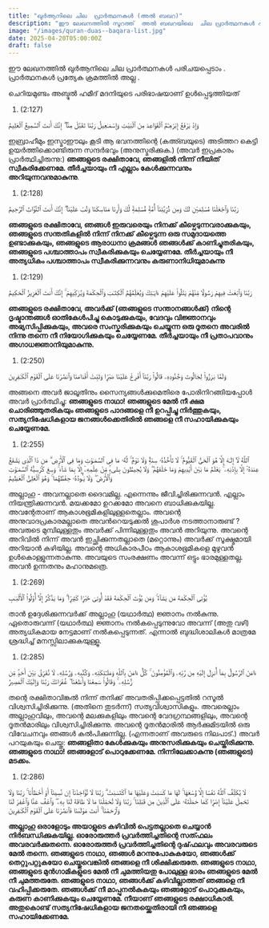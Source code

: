 ```yaml
---
title: "ഖുർആനിലെ ചില  പ്രാർത്ഥനകൾ (അൽ ബഖറ)"
description: "ഈ ലേഖനത്തിൽ സൂറത്ത്  അൽ ബഖറയിലെ  ചില പ്രാർത്ഥനകൾ പരിചയപ്പെടാം"
image: "/images/quran-duas--baqara-list.jpg"
date: 2025-04-20T05:00:00Z
draft: false
---
```



ഈ ലേഖനത്തിൽ ഖുർആനിലെ ചില പ്രാർത്ഥനകൾ പരിചയപ്പെടാം . പ്രാർത്ഥനകൾ പ്രത്യേക ക്രമത്തിൽ അല്ല .

ചെറിയമുണ്ടം അബ്ദുൽ ഹമീദ് മദനിയുടെ പരിഭാഷയാണ് ഉൾപ്പെടുത്തിയത് 


1.  (2:127) 

وَإِذْ يَرْفَعُ إِبْرَٰهِـۧمُ ٱلْقَوَاعِدَ مِنَ ٱلْبَيْتِ وَإِسْمَـٰعِيلُ رَبَّنَا تَقَبَّلْ مِنَّآ ۖ إِنَّكَ أَنتَ ٱلسَّمِيعُ ٱلْعَلِيمُ 


ഇബ്രാഹീമും ഇസ്മാഈലും കൂടി ആ ഭവനത്തിന്റെ (കഅ്ബയുടെ) അടിത്തറ കെട്ടി ഉയര്‍ത്തിക്കൊണ്ടിരുന്ന സന്ദര്‍ഭവും (അനുസ്മരിക്കുക.) (അവര്‍ ഇപ്രകാരം പ്രാര്‍ത്ഥിച്ചിരുന്നു:) **ഞങ്ങളുടെ രക്ഷിതാവേ, ഞങ്ങളില്‍ നിന്ന് നീയിത് സ്വീകരിക്കേണമേ. തീര്‍ച്ചയായും നീ എല്ലാം കേള്‍ക്കുന്നവനും അറിയുന്നവനുമാകുന്നു**.



1.  (2:128) 

رَبَّنَا وَٱجْعَلْنَا مُسْلِمَيْنِ لَكَ وَمِن ذُرِّيَّتِنَآ أُمَّةًۭ مُّسْلِمَةًۭ لَّكَ وَأَرِنَا مَنَاسِكَنَا وَتُبْ عَلَيْنَآ ۖ إِنَّكَ أَنتَ ٱلتَّوَّابُ ٱلرَّحِيمُ 

**ഞങ്ങളുടെ രക്ഷിതാവേ, ഞങ്ങള്‍ ഇരുവരെയും നിനക്ക് കീഴ്പെടുന്നവരാക്കുകയും, ഞങ്ങളുടെ സന്തതികളില്‍ നിന്ന് നിനക്ക് കീഴ്പെടുന്ന ഒരു സമുദായത്തെ ഉണ്ടാക്കുകയും, ഞങ്ങളുടെ ആരാധനാ ക്രമങ്ങള്‍ ഞങ്ങള്‍ക്ക് കാണിച്ചുതരികയും, ഞങ്ങളുടെ പശ്ചാത്താപം സ്വീകരിക്കുകയും ചെയ്യേണമേ. തീര്‍ച്ചയായും നീ അത്യധികം പശ്ചാത്താപം സ്വീകരിക്കുന്നവനും കരുണാനിധിയുമാകുന്നു**



1.  (2:129) 

رَبَّنَا وَٱبْعَثْ فِيهِمْ رَسُولًۭا مِّنْهُمْ يَتْلُوا۟ عَلَيْهِمْ ءَايَـٰتِكَ وَيُعَلِّمُهُمُ ٱلْكِتَـٰبَ وَٱلْحِكْمَةَ وَيُزَكِّيهِمْ ۚ إِنَّكَ أَنتَ ٱلْعَزِيزُ ٱلْحَكِيمُ 

**ഞങ്ങളുടെ രക്ഷിതാവേ, അവര്‍ക്ക് (ഞങ്ങളുടെ സന്താനങ്ങള്‍ക്ക്‌) നിന്റെ ദൃഷ്ടാന്തങ്ങള്‍ ഓതികേള്‍പിച്ചു കൊടുക്കുകയും, വേദവും വിജ്ഞാനവും അഭ്യസിപ്പിക്കുകയും, അവരെ സംസ്കരിക്കുകയും ചെയ്യുന്ന ഒരു ദൂതനെ അവരില്‍ നിന്നു തന്നെ നീ നിയോഗിക്കുകയും ചെയ്യേണമേ. തീര്‍ച്ചയായും നീ പ്രതാപവാനും അഗാധജ്ഞാനിയുമാകുന്നു.**



1.  (2:250) 

وَلَمَّا بَرَزُوا۟ لِجَالُوتَ وَجُنُودِهِۦ قَالُوا۟ رَبَّنَآ أَفْرِغْ عَلَيْنَا صَبْرًۭا وَثَبِّتْ أَقْدَامَنَا وَٱنصُرْنَا عَلَى ٱلْقَوْمِ ٱلْكَـٰفِرِينَ 

അങ്ങനെ അവര്‍ ജാലൂതിനും സൈന്യങ്ങള്‍ക്കുമെതിരെ പോരിനിറങ്ങിയപ്പോള്‍ അവര്‍ പ്രാര്‍ത്ഥിച്ചു: **ഞങ്ങളുടെ നാഥാ! ഞങ്ങളുടെ മേല്‍ നീ ക്ഷമ ചൊരിഞ്ഞുതരികയും ഞങ്ങളുടെ പാദങ്ങളെ നീ ഉറപ്പിച്ചു നിര്‍ത്തുകയും, സത്യനിഷേധികളായ ജനങ്ങള്‍ക്കെതിരില്‍ ഞങ്ങളെ നീ സഹായിക്കുകയും ചെയ്യേണമേ.**



1.  (2:255) 

ٱللَّهُ لَآ إِلَـٰهَ إِلَّا هُوَ ٱلْحَىُّ ٱلْقَيُّومُ ۚ لَا تَأْخُذُهُۥ سِنَةٌۭ وَلَا نَوْمٌۭ ۚ لَّهُۥ مَا فِى ٱلسَّمَـٰوَٰتِ وَمَا فِى ٱلْأَرْضِ ۗ مَن ذَا ٱلَّذِى يَشْفَعُ عِندَهُۥٓ إِلَّا بِإِذْنِهِۦ ۚ يَعْلَمُ مَا بَيْنَ أَيْدِيهِمْ وَمَا خَلْفَهُمْ ۖ وَلَا يُحِيطُونَ بِشَىْءٍۢ مِّنْ عِلْمِهِۦٓ إِلَّا بِمَا شَآءَ ۚ وَسِعَ كُرْسِيُّهُ ٱلسَّمَـٰوَٰتِ وَٱلْأَرْضَ ۖ وَلَا يَـُٔودُهُۥ حِفْظُهُمَا ۚ وَهُوَ ٱلْعَلِىُّ ٱلْعَظِيمُ 

അല്ലാഹു - അവനല്ലാതെ ദൈവമില്ല. എന്നെന്നും ജീവിച്ചിരിക്കുന്നവന്‍. എല്ലാം നിയന്ത്രിക്കുന്നവന്‍. മയക്കമോ ഉറക്കമോ അവനെ ബാധിക്കുകയില്ല. അവന്റേതാണ് ആകാശഭൂമികളിലുള്ളതെല്ലാം. അവന്റെ അനുവാദപ്രകാരമല്ലാതെ അവന്‍റെയടുക്കല്‍ ശുപാര്‍ശ നടത്താനാരുണ്ട് ? അവരുടെ മുമ്പിലുള്ളതും അവര്‍ക്ക് പിന്നിലുള്ളതും അവന്‍ അറിയുന്നു. അവന്റെ അറിവില്‍ നിന്ന് അവന്‍ ഇച്ഛിക്കുന്നതല്ലാതെ (മറ്റൊന്നും) അവര്‍ക്ക് സൂക്ഷ്മമായി അറിയാന്‍ കഴിയില്ല. അവന്റെ അധികാരപീഠം ആകാശഭൂമികളെ മുഴുവന്‍ ഉള്‍കൊള്ളുന്നതാകുന്നു. അവയുടെ സംരക്ഷണം അവന്ന് ഒട്ടും ഭാരമുള്ളതല്ല. അവന്‍ ഉന്നതനും മഹാനുമത്രെ.



1.  (2:269) 

يُؤْتِى ٱلْحِكْمَةَ مَن يَشَآءُ ۚ وَمَن يُؤْتَ ٱلْحِكْمَةَ فَقَدْ أُوتِىَ خَيْرًۭا كَثِيرًۭا ۗ وَمَا يَذَّكَّرُ إِلَّآ أُو۟لُوا۟ ٱلْأَلْبَـٰبِ 

താന്‍ ഉദ്ദേശിക്കുന്നവര്‍ക്ക് അല്ലാഹു (യഥാര്‍ത്ഥ) ജ്ഞാനം നല്‍കുന്നു. ഏതൊരുവന്ന് (യഥാര്‍ത്ഥ) ജ്ഞാനം നല്‍കപ്പെടുന്നുവോ അവന്ന് (അതു വഴി) അത്യധികമായ നേട്ടമാണ് നല്‍കപ്പെടുന്നത്‌. എന്നാല്‍ ബുദ്ധിശാലികള്‍ മാത്രമേ ശ്രദ്ധിച്ച് മനസ്സിലാക്കുകയുള്ളൂ.




1.  (2:285) 

ءَامَنَ ٱلرَّسُولُ بِمَآ أُنزِلَ إِلَيْهِ مِن رَّبِّهِۦ وَٱلْمُؤْمِنُونَ ۚ كُلٌّ ءَامَنَ بِٱللَّهِ وَمَلَـٰٓئِكَتِهِۦ وَكُتُبِهِۦ وَرُسُلِهِۦ لَا نُفَرِّقُ بَيْنَ أَحَدٍۢ مِّن رُّسُلِهِۦ ۚ وَقَالُوا۟ سَمِعْنَا وَأَطَعْنَا ۖ غُفْرَانَكَ رَبَّنَا وَإِلَيْكَ ٱلْمَصِيرُ 


തന്റെ രക്ഷിതാവിങ്കല്‍ നിന്ന് തനിക്ക് അവതരിപ്പിക്കപ്പെട്ടതില്‍ റസൂല്‍ വിശ്വസിച്ചിരിക്കുന്നു. (അതിനെ തുടര്‍ന്ന്‌) സത്യവിശ്വാസികളും. അവരെല്ലാം അല്ലാഹുവിലും, അവന്റെ മലക്കുകളിലും അവന്റെ വേദഗ്രന്ഥങ്ങളിലും, അവന്റെ ദൂതന്‍മാരിലും വിശ്വസിച്ചിരിക്കുന്നു. അവന്റെ ദൂതന്‍മാരില്‍ ആര്‍ക്കുമിടയില്‍ ഒരു വിവേചനവും ഞങ്ങള്‍ കല്‍പിക്കുന്നില്ല. (എന്നതാണ് അവരുടെ നിലപാട്‌.) അവര്‍ പറയുകയും ചെയ്തു: **ഞങ്ങളിതാ കേള്‍ക്കുകയും അനുസരിക്കുകയും ചെയ്തിരിക്കുന്നു. ഞങ്ങളുടെ നാഥാ! ഞങ്ങളോട് പൊറുക്കേണമേ. നിന്നിലേക്കാകുന്നു (ഞങ്ങളുടെ) മടക്കം.**




1.  (2:286) 

لَا يُكَلِّفُ ٱللَّهُ نَفْسًا إِلَّا وُسْعَهَا ۚ لَهَا مَا كَسَبَتْ وَعَلَيْهَا مَا ٱكْتَسَبَتْ ۗ رَبَّنَا لَا تُؤَاخِذْنَآ إِن نَّسِينَآ أَوْ أَخْطَأْنَا ۚ رَبَّنَا وَلَا تَحْمِلْ عَلَيْنَآ إِصْرًۭا كَمَا حَمَلْتَهُۥ عَلَى ٱلَّذِينَ مِن قَبْلِنَا ۚ رَبَّنَا وَلَا تُحَمِّلْنَا مَا لَا طَاقَةَ لَنَا بِهِۦ ۖ وَٱعْفُ عَنَّا وَٱغْفِرْ لَنَا وَٱرْحَمْنَآ ۚ أَنتَ مَوْلَىٰنَا فَٱنصُرْنَا عَلَى ٱلْقَوْمِ ٱلْكَـٰفِرِينَ 


**അല്ലാഹു ഒരാളോടും അയാളുടെ കഴിവില്‍ പെട്ടതല്ലാതെ ചെയ്യാന്‍ നിര്‍ബന്ധിക്കുകയില്ല. ഓരോരുത്തര്‍ പ്രവര്‍ത്തിച്ചതിന്റെ സത്‍ഫലം അവരവര്‍ക്കുതന്നെ. ഓരോരുത്തര്‍ പ്രവര്‍ത്തിച്ചതിന്റെ ദുഷ്‌ഫലവും അവരവരുടെ മേല്‍ തന്നെ. ഞങ്ങളുടെ നാഥാ, ഞങ്ങള്‍ മറന്നുപോകുകയോ, ഞങ്ങള്‍ക്ക് തെറ്റുപറ്റുകയോ ചെയ്തുവെങ്കില്‍ ഞങ്ങളെ നീ ശിക്ഷിക്കരുതേ. ഞങ്ങളുടെ നാഥാ, ഞങ്ങളുടെ മുന്‍ഗാമികളുടെ മേല്‍ നീ ചുമത്തിയതു പോലുള്ള ഭാരം ഞങ്ങളുടെ മേല്‍ നീ ചുമത്തരുതേ. ഞങ്ങളുടെ നാഥാ, ഞങ്ങള്‍ക്ക് കഴിവില്ലാത്തത് ഞങ്ങളെ നീ വഹിപ്പിക്കരുതേ. ഞങ്ങള്‍ക്ക് നീ മാപ്പുനല്‍കുകയും ഞങ്ങളോട് പൊറുക്കുകയും, കരുണ കാണിക്കുകയും ചെയ്യേണമേ. നീയാണ് ഞങ്ങളുടെ രക്ഷാധികാരി. അതുകൊണ്ട് സത്യനിഷേധികളായ ജനതയ്ക്കെതിരായി നീ ഞങ്ങളെ സഹായിക്കേണമേ.**







